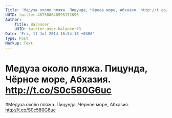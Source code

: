 ```yaml
---
Title: 'Медуза около пляжа. Пицунда, Чёрное море, Абхазия. http://t.co/S0c580G6uc'
UUID: twitter.487580640595152896
Author:
    Title: Balancer
    UUID: twitter.user.balancer73
Date: 'Fri, 11 Jul 2014 16:54:18 +0400'
Type: Post
Markup: Text
---
```


# Медуза около пляжа. Пицунда, Чёрное море, Абхазия. http://t.co/S0c580G6uc

#Медуза около пляжа. Пицунда, Чёрное море, Абхазия.
http://t.co/S0c580G6uc